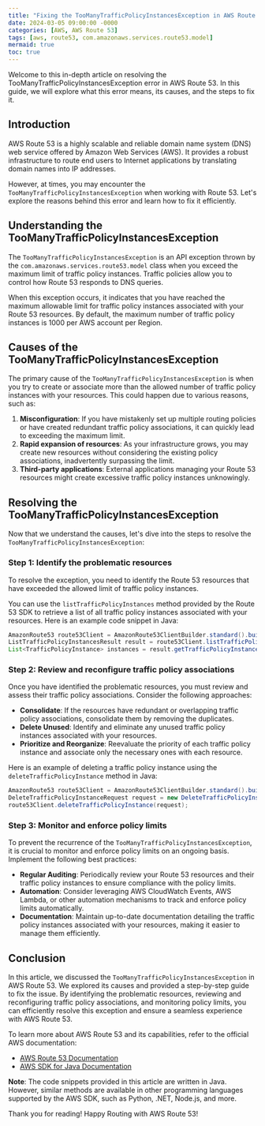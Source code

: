 ```yaml
---
title: "Fixing the TooManyTrafficPolicyInstancesException in AWS Route 53"
date: 2024-03-05 09:00:00 -0000
categories: [AWS, AWS Route 53]
tags: [aws, route53, com.amazonaws.services.route53.model]
mermaid: true
toc: true
---
```



Welcome to this in-depth article on resolving the TooManyTrafficPolicyInstancesException error in AWS Route 53. In this guide, we will explore what this error means, its causes, and the steps to fix it.

## Introduction
AWS Route 53 is a highly scalable and reliable domain name system (DNS) web service offered by Amazon Web Services (AWS). It provides a robust infrastructure to route end users to Internet applications by translating domain names into IP addresses.

However, at times, you may encounter the `TooManyTrafficPolicyInstancesException` when working with Route 53. Let's explore the reasons behind this error and learn how to fix it efficiently.

## Understanding the TooManyTrafficPolicyInstancesException
The `TooManyTrafficPolicyInstancesException` is an API exception thrown by the `com.amazonaws.services.route53.model` class when you exceed the maximum limit of traffic policy instances. Traffic policies allow you to control how Route 53 responds to DNS queries.

When this exception occurs, it indicates that you have reached the maximum allowable limit for traffic policy instances associated with your Route 53 resources. By default, the maximum number of traffic policy instances is 1000 per AWS account per Region.

## Causes of the TooManyTrafficPolicyInstancesException
The primary cause of the `TooManyTrafficPolicyInstancesException` is when you try to create or associate more than the allowed number of traffic policy instances with your resources. This could happen due to various reasons, such as:

1. **Misconfiguration**: If you have mistakenly set up multiple routing policies or have created redundant traffic policy associations, it can quickly lead to exceeding the maximum limit.
2. **Rapid expansion of resources**: As your infrastructure grows, you may create new resources without considering the existing policy associations, inadvertently surpassing the limit.
3. **Third-party applications**: External applications managing your Route 53 resources might create excessive traffic policy instances unknowingly.

## Resolving the TooManyTrafficPolicyInstancesException
Now that we understand the causes, let's dive into the steps to resolve the `TooManyTrafficPolicyInstancesException`:

### Step 1: Identify the problematic resources
To resolve the exception, you need to identify the Route 53 resources that have exceeded the allowed limit of traffic policy instances. 

You can use the `listTrafficPolicyInstances` method provided by the Route 53 SDK to retrieve a list of all traffic policy instances associated with your resources. Here is an example code snippet in Java:

```java
AmazonRoute53 route53Client = AmazonRoute53ClientBuilder.standard().build();
ListTrafficPolicyInstancesResult result = route53Client.listTrafficPolicyInstances();
List<TrafficPolicyInstance> instances = result.getTrafficPolicyInstances();
```

### Step 2: Review and reconfigure traffic policy associations
Once you have identified the problematic resources, you must review and assess their traffic policy associations. Consider the following approaches:

- **Consolidate**: If the resources have redundant or overlapping traffic policy associations, consolidate them by removing the duplicates.
- **Delete Unused**: Identify and eliminate any unused traffic policy instances associated with your resources.
- **Prioritize and Reorganize**: Reevaluate the priority of each traffic policy instance and associate only the necessary ones with each resource.

Here is an example of deleting a traffic policy instance using the `deleteTrafficPolicyInstance` method in Java:

```java
AmazonRoute53 route53Client = AmazonRoute53ClientBuilder.standard().build();
DeleteTrafficPolicyInstanceRequest request = new DeleteTrafficPolicyInstanceRequest().withId("YOUR_TRAFFIC_POLICY_INSTANCE_ID");
route53Client.deleteTrafficPolicyInstance(request);
```

### Step 3: Monitor and enforce policy limits
To prevent the recurrence of the `TooManyTrafficPolicyInstancesException`, it is crucial to monitor and enforce policy limits on an ongoing basis. Implement the following best practices:

- **Regular Auditing**: Periodically review your Route 53 resources and their traffic policy instances to ensure compliance with the policy limits.
- **Automation**: Consider leveraging AWS CloudWatch Events, AWS Lambda, or other automation mechanisms to track and enforce policy limits automatically.
- **Documentation**: Maintain up-to-date documentation detailing the traffic policy instances associated with your resources, making it easier to manage them efficiently.

## Conclusion
In this article, we discussed the `TooManyTrafficPolicyInstancesException` in AWS Route 53. We explored its causes and provided a step-by-step guide to fix the issue. By identifying the problematic resources, reviewing and reconfiguring traffic policy associations, and monitoring policy limits, you can efficiently resolve this exception and ensure a seamless experience with AWS Route 53.

To learn more about AWS Route 53 and its capabilities, refer to the official AWS documentation:

- [AWS Route 53 Documentation](https://docs.aws.amazon.com/route53/)
- [AWS SDK for Java Documentation](https://docs.aws.amazon.com/sdk-for-java/)

**Note**: The code snippets provided in this article are written in Java. However, similar methods are available in other programming languages supported by the AWS SDK, such as Python, .NET, Node.js, and more.

Thank you for reading! Happy Routing with AWS Route 53!